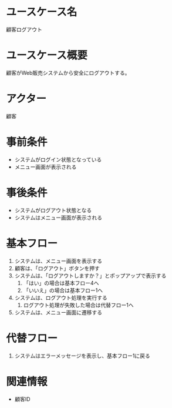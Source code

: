 # ユースケース名
顧客ログアウト

# ユースケース概要
顧客がWeb販売システムから安全にログアウトする。

# アクター
顧客

# 事前条件
- システムがログイン状態となっている
- メニュー画面が表示される

# 事後条件
- システムがログアウト状態となる
- システムはメニュー画面が表示される

# 基本フロー
1. システムは、メニュー画面を表示する
2. 顧客は、「ログアウト」ボタンを押す
3. システムは、「ログアウトしますか？」とポップアップで表示する
   1. 「はい」の場合は基本フロー4へ
   2. 「いいえ」の場合は基本フロー1へ
4. システムは、ログアウト処理を実行する
    1. ログアウト処理が失敗した場合は代替フロー1へ
5. システムは、メニュー画面に遷移する

# 代替フロー
1. システムはエラーメッセージを表示し、基本フロー1に戻る

# 関連情報
- 顧客ID